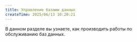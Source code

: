 ```yaml
---
title: Управление базами данных
createTime: 2025/06/13 10:20:21
---
```

В данном разделе вы узнаете, как производить работы по обслуживанию баз данных.